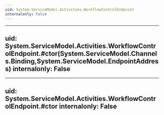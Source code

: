 ```yaml
---
uid: System.ServiceModel.Activities.WorkflowControlEndpoint
internalonly: False
---
```


---
uid: System.ServiceModel.Activities.WorkflowControlEndpoint.#ctor(System.ServiceModel.Channels.Binding,System.ServiceModel.EndpointAddress)
internalonly: False
---

---
uid: System.ServiceModel.Activities.WorkflowControlEndpoint.#ctor
internalonly: False
---

